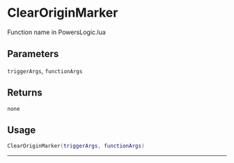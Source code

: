 # ClearOriginMarker
Function name in PowersLogic.lua
## Parameters
`triggerArgs`, `functionArgs`
## Returns
`none`
## Usage
```lua
ClearOriginMarker(triggerArgs, functionArgs)
```
---
